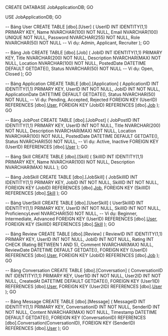 CREATE DATABASE JobApplicationDB;
GO

USE JobApplicationDB;
GO

-- Bảng User
CREATE TABLE [dbo].[User] (
    UserID INT IDENTITY(1,1) PRIMARY KEY,
    Name NVARCHAR(100) NOT NULL,
    Email NVARCHAR(100) UNIQUE NOT NULL,
    Password NVARCHAR(255) NOT NULL,
    Role NVARCHAR(50) NOT NULL -- Ví dụ: Admin, Applicant, Recruiter
);
GO

-- Bảng Job
CREATE TABLE [dbo].[Job] (
    JobID INT IDENTITY(1,1) PRIMARY KEY,
    Title NVARCHAR(200) NOT NULL,
    Description NVARCHAR(MAX) NOT NULL,
    Location NVARCHAR(100) NOT NULL,
    PostedDate DATETIME DEFAULT GETDATE(),
    Status NVARCHAR(50) NOT NULL -- Ví dụ: Open, Closed
);
GO

-- Bảng Application
CREATE TABLE [dbo].[Application] (
    ApplicationID INT IDENTITY(1,1) PRIMARY KEY,
    UserID INT NOT NULL,
    JobID INT NOT NULL,
    ApplicationDate DATETIME DEFAULT GETDATE(),
    Status NVARCHAR(50) NOT NULL, -- Ví dụ: Pending, Accepted, Rejected
    FOREIGN KEY (UserID) REFERENCES [dbo].[User](UserID),
    FOREIGN KEY (JobID) REFERENCES [dbo].[Job](JobID)
);
GO

-- Bảng JobPost
CREATE TABLE [dbo].[JobPost] (
    JobPostID INT IDENTITY(1,1) PRIMARY KEY,
    UserID INT NOT NULL,
    Title NVARCHAR(200) NOT NULL,
    Description NVARCHAR(MAX) NOT NULL,
    Location NVARCHAR(100) NOT NULL,
    PostedDate DATETIME DEFAULT GETDATE(),
    Status NVARCHAR(50) NOT NULL, -- Ví dụ: Active, Inactive
    FOREIGN KEY (UserID) REFERENCES [dbo].[User](UserID)
);
GO

-- Bảng Skill
CREATE TABLE [dbo].[Skill] (
    SkillID INT IDENTITY(1,1) PRIMARY KEY,
    Name NVARCHAR(100) NOT NULL,
    Description NVARCHAR(MAX) NULL
);
GO

-- Bảng JobSkill
CREATE TABLE [dbo].[JobSkill] (
    JobSkillID INT IDENTITY(1,1) PRIMARY KEY,
    JobID INT NOT NULL,
    SkillID INT NOT NULL,
    FOREIGN KEY (JobID) REFERENCES [dbo].[Job](JobID),
    FOREIGN KEY (SkillID) REFERENCES [dbo].[Skill](SkillID)
);
GO

-- Bảng UserSkill
CREATE TABLE [dbo].[UserSkill] (
    UserSkillID INT IDENTITY(1,1) PRIMARY KEY,
    UserID INT NOT NULL,
    SkillID INT NOT NULL,
    ProficiencyLevel NVARCHAR(50) NOT NULL, -- Ví dụ: Beginner, Intermediate, Advanced
    FOREIGN KEY (UserID) REFERENCES [dbo].[User](UserID),
    FOREIGN KEY (SkillID) REFERENCES [dbo].[Skill](SkillID)
);
GO

-- Bảng Review
CREATE TABLE [dbo].[Review] (
    ReviewID INT IDENTITY(1,1) PRIMARY KEY,
    UserID INT NOT NULL,
    JobID INT NOT NULL,
    Rating INT CHECK (Rating BETWEEN 1 AND 5),
    Comment NVARCHAR(MAX) NULL,
    ReviewDate DATETIME DEFAULT GETDATE(),
    FOREIGN KEY (UserID) REFERENCES [dbo].[User](UserID),
    FOREIGN KEY (JobID) REFERENCES [dbo].[Job](JobID)
);
GO

-- Bảng Conversation
CREATE TABLE [dbo].[Conversation] (
    ConversationID INT IDENTITY(1,1) PRIMARY KEY,
    User1ID INT NOT NULL,
    User2ID INT NOT NULL,
    CreatedAt DATETIME DEFAULT GETDATE(),
    FOREIGN KEY (User1ID) REFERENCES [dbo].[User](UserID),
    FOREIGN KEY (User2ID) REFERENCES [dbo].[User](UserID)
);
GO

-- Bảng Message
CREATE TABLE [dbo].[Message] (
    MessageID INT IDENTITY(1,1) PRIMARY KEY,
    ConversationID INT NOT NULL,
    SenderID INT NOT NULL,
    Content NVARCHAR(MAX) NOT NULL,
    Timestamp DATETIME DEFAULT GETDATE(),
    FOREIGN KEY (ConversationID) REFERENCES [dbo].Conversation(ConversationID),
    FOREIGN KEY (SenderID) REFERENCES [dbo].[User](UserID)
);
GO


